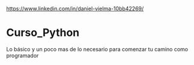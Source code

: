 https://www.linkedin.com/in/daniel-vielma-10bb42269/
# Curso_Python
Lo básico y un poco mas de lo necesario para comenzar tu camino como programador
